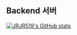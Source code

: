 ## Backend 서버 

[![JRJR519's GitHub stats](https://github-readme-stats.vercel.app/api?username=Jeong-Rae&theme=radical&show_icons=true&hide=stars)](https://github.com/anuraghazra/github-readme-stats)

<!--
**Jeong-Rae/Jeong-Rae** is a ✨ _special_ ✨ repository because its `README.md` (this file) appears on your GitHub profile.

Here are some ideas to get you started:

- 🔭 I’m currently working on ...
- 🌱 I’m currently learning ...
- 👯 I’m looking to collaborate on ...
- 🤔 I’m looking for help with ...
- 💬 Ask me about ...
- 📫 How to reach me: ...
- 😄 Pronouns: ...
- ⚡ Fun fact: ...
-->
